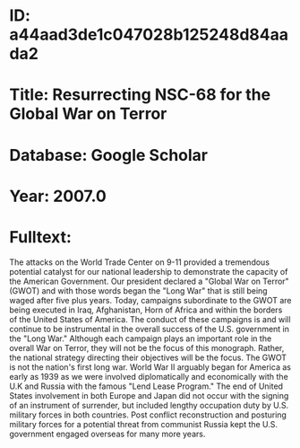 # ID: a44aad3de1c047028b125248d84aada2
# Title: Resurrecting NSC-68 for the Global War on Terror
# Database: Google Scholar
# Year: 2007.0
# Fulltext:
The attacks on the World Trade Center on 9-11 provided a tremendous potential catalyst for our national leadership to demonstrate the capacity of the American Government.
Our president declared a "Global War on Terror" (GWOT) and with those words began the "Long War" that is still being waged after five plus years.
Today, campaigns subordinate to the GWOT are being executed in Iraq, Afghanistan, Horn of Africa and within the borders of the United States of America.
The conduct of these campaigns is and will continue to be instrumental in the overall success of the U.S. government in the "Long War."
Although each campaign plays an important role in the overall War on Terror, they will not be the focus of this monograph.
Rather, the national strategy directing their objectives will be the focus.
The GWOT is not the nation's first long war.
World War II arguably began for America as early as 1939 as we were involved diplomatically and economically with the U.K and Russia with the famous "Lend Lease Program."
The end of United States involvement in both Europe and Japan did not occur with the signing of an instrument of surrender, but included lengthy occupation duty by U.S. military forces in both countries.
Post conflict reconstruction and posturing military forces for a potential threat from communist Russia kept the U.S. government engaged overseas for many more years.